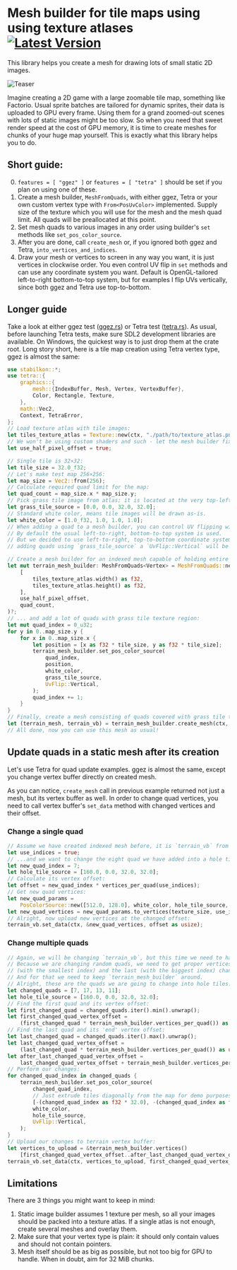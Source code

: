 # Mesh builder for tile maps using using texture atlases &emsp; [![Latest Version]][crates.io]

[Latest Version]: https://img.shields.io/crates/v/stabilkon.svg
[crates.io]: https://crates.io/crates/stabilkon

This library helps you create a mesh for drawing lots of small static 2D images.

![Teaser](https://raw.github.com/EnoughTea/stabilkon/main/teaser.png)

Imagine creating a 2D game with a large zoomable tile map, something like Factorio.
Usual sprite batches are tailored for dynamic sprites, their data is uploaded to GPU every frame.
Using them for a grand zoomed-out scenes with lots of static images might be too slow.
So when you need that sweet render speed at the cost of GPU memory,
it is time to create meshes for chunks of your huge map yourself. This is exactly what this library helps you to do.


## Short guide:

0. `features = [ "ggez" ]` or `features = [ "tetra" ]` should be set if you plan on using one of these.
1. Create a mesh builder, `MeshFromQuads`, with either ggez, Tetra or
your own custom vertex type with `From<PosUvColor>` implemented.
Supply size of the texture which you will use for the mesh and the mesh quad limit.
All quads will be preallocated at this point.
2. Set mesh quads to various images in any order using builder's `set` methods like `set_pos_color_source`.
3. After you are done, call `create_mesh` or, if you ignored both ggez and Tetra, `into_vertices_and_indices`.
4. Draw your mesh or vertices to screen in any way you want, it is just vertices in clockwise order.
You even control UV flip in `set` methods and can use any coordinate system you want.
Default is OpenGL-tailored left-to-right bottom-to-top system,
but for examples I flip UVs vertically, since both ggez and Tetra use top-to-bottom.


## Longer guide

Take a look at either ggez test ([ggez.rs](test_ggez_integration/gltests/ggez.rs))
or Tetra test ([tetra.rs](test_tetra_integration/gltests/ggez.rs)). As usual, before launching Tetra tests,
make sure SDL2 development libraries are available. On Windows, the quickest way is to just drop them at the crate root.
Long story short, here is a tile map creation using Tetra vertex type, ggez is almost the same:

```rust
use stabilkon::*;
use tetra::{
    graphics::{
        mesh::{IndexBuffer, Mesh, Vertex, VertexBuffer},
        Color, Rectangle, Texture,
    },
    math::Vec2,
    Context, TetraError,
};
// Load texture atlas with tile images:
let tiles_texture_atlas = Texture::new(ctx, "./path/to/texture_atlas.png")?;
// We won't be using custom shaders and such - let the mesh builder fix UVs for us:
let use_half_pixel_offset = true;

// Single tile is 32×32:
let tile_size = 32.0_f32;
// Let's make test map 256×256:
let map_size = Vec2::from(256);
// Calculate required quad limit for the map:
let quad_count = map_size.x * map_size.y;
// Pick grass tile image from atlas; it is located at the very top-left of the texture atlas.
let grass_tile_source = [0.0, 0.0, 32.0, 32.0];
// Standard white color, means tile images will be drawn as-is.
let white_color = [1.0_f32, 1.0, 1.0, 1.0];
// When adding a quad to a mesh builder, you can control UV flipping with `UvFlip` parameter.
// By default the usual left-to-right, bottom-to-top system is used.
// But we decided to use left-to-right, top-to-bottom coordinate system in tile source rectangle above, so when
// adding quads using `grass_tile_source` a `UvFlip::Vertical` will be supplied.

// Create a mesh builder for an indexed mesh capable of holding entire map...
let mut terrain_mesh_builder: MeshFromQuads<Vertex> = MeshFromQuads::new(
    [
        tiles_texture_atlas.width() as f32,
        tiles_texture_atlas.height() as f32,
    ],
    use_half_pixel_offset,
    quad_count,
)?;
// ... and add a lot of quads with grass tile texture region:
let mut quad_index = 0_u32;
for y in 0..map_size.y {
    for x in 0..map_size.x {
        let position = [x as f32 * tile_size, y as f32 * tile_size];
        terrain_mesh_builder.set_pos_color_source(
            quad_index,
            position,
            white_color,
            grass_tile_source,
            UvFlip::Vertical,
        );
        quad_index += 1;
    }
}
// Finally, create a mesh consisting of quads covered with grass tile texture region:
let (terrain_mesh, terrain_vb) = terrain_mesh_builder.create_mesh(ctx, texture_atlas)?;
// All done, now you can use this mesh as usual!
```

## Update quads in a static mesh after its creation

Let's use Tetra for quad update examples. ggez is almost the same,
except you change vertex buffer directly on created mesh. 

As you can notice, `create_mesh` call in previous example returned not just a mesh, but its vertex buffer as well.
In order to change quad vertices, you need to call vertex buffer's `set_data` method
with changed vertices and their offset.


### Change a single quad

```rust
// Assume we have created indexed mesh before, it is `terrain_vb` from the upper example.
let use_indices = true;
// ...and we want to change the eight quad we have added into a hole tile.
let new_quad_index = 7;
let hole_tile_source = [160.0, 0.0, 32.0, 32.0];
// Calculate its vertex offset:
let offset = new_quad_index * vertices_per_quad(use_indices);
// Get new quad vertices:
let new_quad_params =
    PosColorSource::new([512.0, 128.0], white_color, hole_tile_source, UvFlip::Vertical);
let new_quad_vertices = new_quad_params.to_vertices(texture_size, use_indices);
// Alright, now upload new vertices at the changed offset:
terrain_vb.set_data(ctx, &new_quad_vertices, offset as usize);
```

### Change multiple quads

```rust
// Again, we will be changing `terrain_vb`, but this time we need to have access to entire vertex buffer data.
// Because we are changing random quads, we need to get proper vertices for all quads between the first
// (with the smallest index) and the last (with the biggest index) changed quads. 
// And for that we need to keep `terrain_mesh_builder` around.
// Alright, these are the quads we are going to change into hole tiles:
let changed_quads = [7, 17, 13, 11];
let hole_tile_source = [160.0, 0.0, 32.0, 32.0];
// Find the first quad and its vertex offset:
let first_changed_quad = changed_quads.iter().min().unwrap();
let first_changed_quad_vertex_offset =
    (first_changed_quad * terrain_mesh_builder.vertices_per_quad()) as usize;
// Find the last quad and its 'end' vertex offset:
let last_changed_quad = changed_quads.iter().max().unwrap();
let last_changed_quad_vertex_offset =
    (last_changed_quad * terrain_mesh_builder.vertices_per_quad()) as usize;
let after_last_changed_quad_vertex_offset =
    last_changed_quad_vertex_offset + terrain_mesh_builder.vertices_per_quad() as usize;
// Perform our changes:
for changed_quad_index in changed_quads {
    terrain_mesh_builder.set_pos_color_source(
        changed_quad_index,
        // Just extrude tiles diagonally from the map for demo purposes:
        [-(changed_quad_index as f32 * 32.0), -(changed_quad_index as f32 * 32.0)],
        white_color,
        hole_tile_source,
        UvFlip::Vertical,
    );
}
// Upload our changes to terrain vertex buffer:
let vertices_to_upload = &terrain_mesh_builder.vertices()
    [first_changed_quad_vertex_offset..after_last_changed_quad_vertex_offset];
terrain_vb.set_data(ctx, vertices_to_upload, first_changed_quad_vertex_offset);
```


## Limitations

There are 3 things you might want to keep in mind:

1. Static image builder assumes 1 texture per mesh, so all your images should be packed into a texture atlas.
If a single atlas is not enough, create several meshes and overlay them.
2. Make sure that your vertex type is plain: it should only contain values and should not contain pointers.
3. Mesh itself should be as big as possible, but not too big for GPU to handle. When in doubt, aim for 32 MiB chunks.